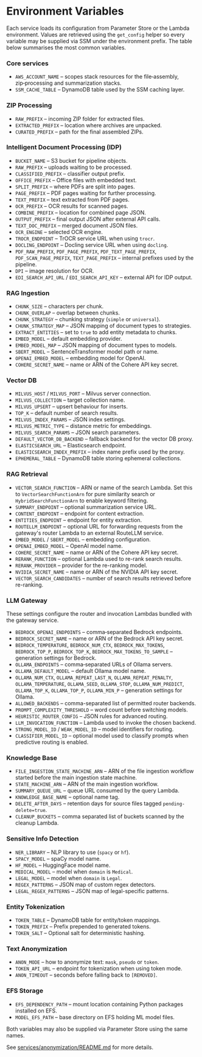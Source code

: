 # Environment Variables

Each service loads its configuration from Parameter Store or the Lambda environment. Values are retrieved using the ``get_config`` helper so every variable may be supplied via SSM under the environment prefix. The table below summarises the most common variables.

### Core services

- `AWS_ACCOUNT_NAME` – scopes stack resources for the file‑assembly, zip‑processing and summarization stacks.
- `SSM_CACHE_TABLE` – DynamoDB table used by the SSM caching layer.

### ZIP Processing

- `RAW_PREFIX` – incoming ZIP folder for extracted files.
- `EXTRACTED_PREFIX` – location where archives are unpacked.
- `CURATED_PREFIX` – path for the final assembled ZIPs.

### Intelligent Document Processing (IDP)

- `BUCKET_NAME` – S3 bucket for pipeline objects.
- `RAW_PREFIX` – uploads waiting to be processed.
- `CLASSIFIED_PREFIX` – classifier output prefix.
- `OFFICE_PREFIX` – Office files with embedded text.
- `SPLIT_PREFIX` – where PDFs are split into pages.
- `PAGE_PREFIX` – PDF pages waiting for further processing.
- `TEXT_PREFIX` – text extracted from PDF pages.
- `OCR_PREFIX` – OCR results for scanned pages.
- `COMBINE_PREFIX` – location for combined page JSON.
- `OUTPUT_PREFIX` – final output JSON after external API calls.
- `TEXT_DOC_PREFIX` – merged document JSON files.
- `OCR_ENGINE` – selected OCR engine.
- `TROCR_ENDPOINT` – TrOCR service URL when using `trocr`.
- `DOCLING_ENDPOINT` – Docling service URL when using `docling`.
- `PDF_RAW_PREFIX`, `PDF_PAGE_PREFIX`, `PDF_TEXT_PAGE_PREFIX`, `PDF_SCAN_PAGE_PREFIX`, `TEXT_PAGE_PREFIX` – internal prefixes used by the pipeline.
- `DPI` – image resolution for OCR.
- `EDI_SEARCH_API_URL` / `EDI_SEARCH_API_KEY` – external API for IDP output.

### RAG Ingestion

- `CHUNK_SIZE` – characters per chunk.
- `CHUNK_OVERLAP` – overlap between chunks.
- `CHUNK_STRATEGY` – chunking strategy (`simple` or `universal`).
- `CHUNK_STRATEGY_MAP` – JSON mapping of document types to strategies.
- `EXTRACT_ENTITIES` – set to `true` to add entity metadata to chunks.
- `EMBED_MODEL` – default embedding provider.
- `EMBED_MODEL_MAP` – JSON mapping of document types to models.
- `SBERT_MODEL` – SentenceTransformer model path or name.
- `OPENAI_EMBED_MODEL` – embedding model for OpenAI.
- `COHERE_SECRET_NAME` – name or ARN of the Cohere API key secret.

### Vector DB

- `MILVUS_HOST` / `MILVUS_PORT` – Milvus server connection.
- `MILVUS_COLLECTION` – target collection name.
- `MILVUS_UPSERT` – upsert behaviour for inserts.
- `TOP_K` – default number of search results.
- `MILVUS_INDEX_PARAMS` – JSON index settings.
- `MILVUS_METRIC_TYPE` – distance metric for embeddings.
- `MILVUS_SEARCH_PARAMS` – JSON search parameters.
- `DEFAULT_VECTOR_DB_BACKEND` – fallback backend for the vector DB proxy.
- `ELASTICSEARCH_URL` – Elasticsearch endpoint.
- `ELASTICSEARCH_INDEX_PREFIX` – index name prefix used by the proxy.
- `EPHEMERAL_TABLE` – DynamoDB table storing ephemeral collections.

### RAG Retrieval

- `VECTOR_SEARCH_FUNCTION` – ARN or name of the search Lambda. Set this to `VectorSearchFunctionArn` for pure similarity search or `HybridSearchFunctionArn` to enable keyword filtering.
- `SUMMARY_ENDPOINT` – optional summarization service URL.
- `CONTENT_ENDPOINT` – endpoint for content extraction.
- `ENTITIES_ENDPOINT` – endpoint for entity extraction.
- `ROUTELLM_ENDPOINT` – optional URL for forwarding requests from the gateway's router Lambda to an external RouteLLM service.
- `EMBED_MODEL` / `SBERT_MODEL` – embedding configuration.
- `OPENAI_EMBED_MODEL` – OpenAI model name.
- `COHERE_SECRET_NAME` – name or ARN of the Cohere API key secret.
- `RERANK_FUNCTION` – optional Lambda used to re-rank search results.
- `RERANK_PROVIDER` – provider for the re-ranking model.
- `NVIDIA_SECRET_NAME` – name or ARN of the NVIDIA API key secret.
- `VECTOR_SEARCH_CANDIDATES` – number of search results retrieved before re-ranking.

### LLM Gateway

These settings configure the router and invocation Lambdas bundled with the gateway service.

- `BEDROCK_OPENAI_ENDPOINTS` – comma‑separated Bedrock endpoints.
- `BEDROCK_SECRET_NAME` – name or ARN of the Bedrock API key secret.
- `BEDROCK_TEMPERATURE`, `BEDROCK_NUM_CTX`, `BEDROCK_MAX_TOKENS`, `BEDROCK_TOP_P`, `BEDROCK_TOP_K`, `BEDROCK_MAX_TOKENS_TO_SAMPLE` – generation settings for Bedrock.
- `OLLAMA_ENDPOINTS` – comma‑separated URLs of Ollama servers.
- `OLLAMA_DEFAULT_MODEL` – default Ollama model name.
- `OLLAMA_NUM_CTX`, `OLLAMA_REPEAT_LAST_N`, `OLLAMA_REPEAT_PENALTY`, `OLLAMA_TEMPERATURE`, `OLLAMA_SEED`, `OLLAMA_STOP`, `OLLAMA_NUM_PREDICT`, `OLLAMA_TOP_K`, `OLLAMA_TOP_P`, `OLLAMA_MIN_P` – generation settings for Ollama.
- `ALLOWED_BACKENDS` – comma-separated list of permitted router backends.
- `PROMPT_COMPLEXITY_THRESHOLD` – word count before switching models.
- `HEURISTIC_ROUTER_CONFIG` – JSON rules for advanced routing.
- `LLM_INVOCATION_FUNCTION` – Lambda used to invoke the chosen backend.
- `STRONG_MODEL_ID` / `WEAK_MODEL_ID` – model identifiers for routing.
- `CLASSIFIER_MODEL_ID` – optional model used to classify prompts when predictive routing is enabled.

### Knowledge Base

- `FILE_INGESTION_STATE_MACHINE_ARN` – ARN of the file ingestion workflow started before the main ingestion state machine.
- `STATE_MACHINE_ARN` – ARN of the main ingestion workflow.
- `SUMMARY_QUEUE_URL` – queue URL consumed by the query Lambda.
- `KNOWLEDGE_BASE_NAME` – optional name tag.
- `DELETE_AFTER_DAYS` – retention days for source files tagged `pending-delete=true`.
- `CLEANUP_BUCKETS` – comma separated list of buckets scanned by the cleanup Lambda.

### Sensitive Info Detection

- `NER_LIBRARY` – NLP library to use (`spacy` or `hf`).
- `SPACY_MODEL` – spaCy model name.
- `HF_MODEL` – HuggingFace model name.
- `MEDICAL_MODEL` – model when `domain` is `Medical`.
- `LEGAL_MODEL` – model when `domain` is `Legal`.
- `REGEX_PATTERNS` – JSON map of custom regex detectors.
- `LEGAL_REGEX_PATTERNS` – JSON map of legal-specific patterns.

### Entity Tokenization

- `TOKEN_TABLE` – DynamoDB table for entity/token mappings.
- `TOKEN_PREFIX` – Prefix prepended to generated tokens.
- `TOKEN_SALT` – Optional salt for deterministic hashing.

### Text Anonymization

- `ANON_MODE` – how to anonymize text: `mask`, `pseudo` or `token`.
- `TOKEN_API_URL` – endpoint for tokenization when using token mode.
- `ANON_TIMEOUT` – seconds before falling back to `[REMOVED]`.

### EFS Storage

- `EFS_DEPENDENCY_PATH` – mount location containing Python packages installed on EFS.
- `MODEL_EFS_PATH` – base directory on EFS holding ML model files.

Both variables may also be supplied via Parameter Store using the same names.

See [services/anonymization/README.md](../services/anonymization/README.md) for more details.
